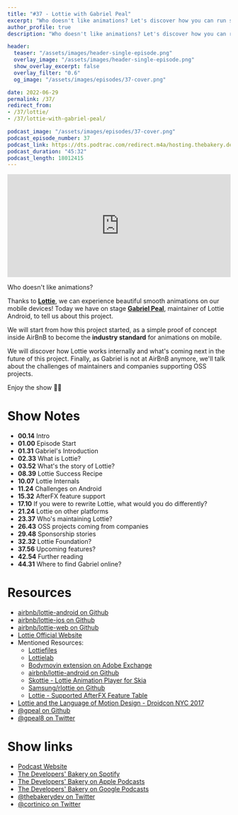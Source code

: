 ```yaml
---
title: "#37 - Lottie with Gabriel Peal"
excerpt: "Who doesn't like animations? Let's discover how you can run smooth animations everywhere with Lottie and Gabriel Peal"
author_profile: true
description: "Who doesn't like animations? Let's discover how you can run smooth animations everywhere with Lottie and Gabriel Peal"

header:
  teaser: "/assets/images/header-single-episode.png"
  overlay_image: "/assets/images/header-single-episode.png"
  show_overlay_excerpt: false
  overlay_filter: "0.6"
  og_image: "/assets/images/episodes/37-cover.png"

date: 2022-06-29
permalink: /37/
redirect_from:
- /37/lottie/
- /37/lottie-with-gabriel-peal/

podcast_image: "/assets/images/episodes/37-cover.png"
podcast_episode_number: 37
podcast_link: https://dts.podtrac.com/redirect.m4a/hosting.thebakery.dev/37-thedevelopersbakery-lottie.m4a
podcast_duration: "45:32"
podcast_length: 18012415
---
```


<iframe src="https://open.spotify.com/embed-podcast/show/4jV6Yoz7D38sZJlYMzJm3k" width="100%" height="232" frameborder="0" allowtransparency="true" allow="encrypted-media"></iframe>

Who doesn't like animations? 

Thanks to [**Lottie**](https://airbnb.io/lottie/), we can experience beautiful smooth animations on our mobile devices! Today we have on stage [**Gabriel Peal**](https://twitter.com/gpeal8), maintainer of Lottie Android, to tell us about this project.

We will start from how this project started, as a simple proof of concept inside AirBnB to become the **industry standard** for animations on mobile.

We will discover how Lottie works internally and what's coming next in the future of this project. Finally, as Gabriel is not at AirBnB anymore, we'll talk about the challenges of maintainers and companies supporting OSS projects. 

Enjoy the show 👨‍🍳

# Show Notes

- **00.14** Intro
- **01.00** Episode Start
- **01.31** Gabriel's Introduction
- **02.33** What is Lottie?
- **03.52** What's the story of Lottie?
- **08.39** Lottie Success Recipe
- **10.07** Lottie Internals
- **11.24** Challenges on Android
- **15.32** AfterFX feature support
- **17.10** If you were to rewrite Lottie, what would you do differently?
- **21.24** Lottie on other platforms
- **23.37** Who's maintaining Lottie?
- **26.43** OSS projects coming from companies
- **29.48** Sponsorship stories
- **32.32** Lottie Foundation?
- **37.56** Upcoming features?
- **42.54** Further reading
- **44.31** Where to find Gabriel online?

# Resources

* <i class="fab fa-github"></i> [airbnb/lottie-android on Github](https://github.com/airbnb/lottie-android)
* <i class="fab fa-github"></i> [airbnb/lottie-ios on Github](https://github.com/airbnb/lottie-android)
* <i class="fab fa-github"></i> [airbnb/lottie-web on Github](https://github.com/airbnb/lottie-android)
* <i class="fas fa-link"></i> [Lottie Official Website](https://airbnb.io/lottie/)
* Mentioned Resources:
    * <i class="fas fa-link"></i> [Lottiefiles](https://lottiefiles.com/)
    * <i class="fas fa-link"></i> [Lottielab](https://lottielab.com/)
    * <i class="fas fa-link"></i> [Bodymovin extension on Adobe Exchange](https://exchange.adobe.com/creativecloud.details.12557.bodymovin.html)
    * <i class="fab fa-github"></i> [airbnb/lottie-android on Github](https://github.com/airbnb/lottie-android)
    * <i class="fas fa-link"></i> [Skottie - Lottie Animation Player for Skia](https://skia.org/docs/user/modules/skottie/)
    * <i class="fab fa-github"></i> [Samsung/rlottie on Github](https://github.com/Samsung/rlottie)
    * <i class="fas fa-link"></i> [Lottie - Supported AfterFX Feature Table](https://airbnb.io/lottie/#/supported-features)
* <i class="fab fa-youtube"></i> [Lottie and the Language of Motion Design - Droidcon NYC 2017](https://www.youtube.com/watch?v=mNrx3cBI9N8)
* <i class="fab fa-github"></i> [@gpeal on Github](https://github.com/gpeal)
* <i class="fab fa-twitter"></i> [@gpeal8 on Twitter](https://twitter.com/gpeal8)

# Show links

* <i class="fas fa-link"></i> [Podcast Website](https://thebakery.dev)
* <i class="fab fa-spotify"></i> [The Developers' Bakery on Spotify](https://open.spotify.com/show/4jV6Yoz7D38sZJlYMzJm3k?si=AL3ske_0R_CKlEScMhYhug)
* <i class="fas fa-podcast"></i> [The Developers' Bakery on Apple Podcasts](https://podcasts.apple.com/us/podcast/the-developers-bakery/id1542849034)
* <i class="fab fa-google-play"></i> [The Developers' Bakery on Google Podcasts](https://podcasts.google.com/feed/aHR0cHM6Ly90aGViYWtlcnkuZGV2L3BvZGNhc3QueG1s)
* <i class="fab fa-twitter"></i> [@thebakerydev on Twitter](https://twitter.com/thebakerydev)
* <i class="fab fa-twitter"></i> [@cortinico on Twitter](https://twitter.com/cortinico)